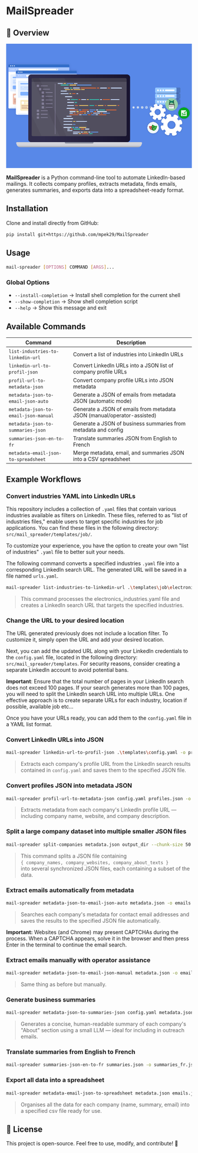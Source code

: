 # MailSpreader

## 🚀 Overview

![Main Preview](assets/img/main.png)

**MailSpreader** is a Python command-line tool to automate LinkedIn-based mailings.
It collects company profiles, extracts metadata, finds emails, generates summaries, and exports data into a spreadsheet-ready format.

## Installation

Clone and install directly from GitHub:

```bash
pip install git+https://github.com/mpek29/MailSpreader
```

## Usage

```bash
mail-spreader [OPTIONS] COMMAND [ARGS]...
```

### Global Options

* `--install-completion` → Install shell completion for the current shell  
* `--show-completion` → Show shell completion script  
* `--help` → Show this message and exit  
 

## Available Commands

| Command                                  | Description                                                                |
| ---------------------------------------- | -------------------------------------------------------------------------- |
| `list-industries-to-linkedin-url`        | Convert a list of industries into LinkedIn URLs                            |
| `linkedin-url-to-profil-json`            | Convert LinkedIn URLs into a JSON list of company profile URLs             |
| `profil-url-to-metadata-json`            | Convert company profile URLs into JSON metadata                            |
| `metadata-json-to-email-json-auto`       | Generate a JSON of emails from metadata JSON (automatic mode)              |
| `metadata-json-to-email-json-manual`     | Generate a JSON of emails from metadata JSON (manual/operator-assisted)    |
| `metadata-json-to-summaries-json`        | Generate a JSON of business summaries from metadata and config             |
| `summaries-json-en-to-fr`                | Translate summaries JSON from English to French                            |
| `metadata-email-json-to-spreadsheet`     | Merge metadata, email, and summaries JSON into a CSV spreadsheet           |

## Example Workflows

### Convert industries YAML into LinkedIn URLs

This repository includes a collection of `.yaml` files that contain various industries available as filters on LinkedIn. These files, referred to as "list of industries files," enable users to target specific industries for job applications. You can find these files in the following directory: `src/mail_spreader/templates/job/`.

To customize your experience, you have the option to create your own "list of industries" `.yaml` file to better suit your needs.

The following command converts a specified industries `.yaml` file into a corresponding LinkedIn search URL. The generated URL will be saved in a file named `urls.yaml`.

```bash
mail-spreader list-industries-to-linkedin-url .\templates\job\electronics_industries.yaml -o urls.yaml
```

> This command processes the electronics_industries.yaml file and creates a LinkedIn search URL that targets the specified industries.

### Change the URL to your desired location

The URL generated previously does not include a location filter. To customize it, simply open the URL and add your desired location.

Next, you can add the updated URL along with your LinkedIn credentials to the `config.yaml` file, located in the following directory: `src/mail_spreader/templates`. For security reasons, consider creating a separate LinkedIn account to avoid potential bans.

**Important**: Ensure that the total number of pages in your LinkedIn search does not exceed 100 pages. If your search generates more than 100 pages, you will need to split the LinkedIn search URL into multiple URLs. One effective approach is to create separate URLs for each industry, location if possible, available job etc...

Once you have your URLs ready, you can add them to the `config.yaml` file in a YAML list format.

### Convert LinkedIn URLs into JSON

```bash
mail-spreader linkedin-url-to-profil-json .\templates\config.yaml -o profiles.json
```
> Extracts each company's profile URL from the LinkedIn search results contained in `config.yaml` and saves them to the specified JSON file.

### Convert profiles JSON into metadata JSON

```bash
mail-spreader profil-url-to-metadata-json config.yaml profiles.json -o metadata.json
```
> Extracts metadata from each company's LinkedIn profile URL — including company name, website, and company description.

### Split a large company dataset into multiple smaller JSON files

```bash
mail-spreader split-companies metadata.json output_dir --chunk-size 50
```

> This command splits a JSON file containing  
> `{ company_names, company_websites, company_about_texts }`  
> into several synchronized JSON files, each containing a subset of the data.

### Extract emails automatically from metadata

```bash
mail-spreader metadata-json-to-email-json-auto metadata.json -o emails.json
```
> Searches each company's metadata for contact email addresses and saves the results to the specified JSON file automatically.

**Important:** Websites (and Chrome) may present CAPTCHAs during the process. When a CAPTCHA appears, solve it in the browser and then press Enter in the terminal to continue the email search.

### Extract emails manually with operator assistance

```bash
mail-spreader metadata-json-to-email-json-manual metadata.json -o emails.json
```
> Same thing as before but manually.

### Generate business summaries

```bash
mail-spreader metadata-json-to-summaries-json config.yaml metadata.json -o summaries.json
```
> Generates a concise, human-readable summary of each company's "About" section using a small LLM — ideal for including in outreach emails.

### Translate summaries from English to French

```bash
mail-spreader summaries-json-en-to-fr summaries.json -o summaries_fr.json
```

### Export all data into a spreadsheet

```bash
mail-spreader metadata-email-json-to-spreadsheet metadata.json emails.json summaries.json -o prospects.csv
```
> Organises all the data for each company (name, summary, email) into a specified csv file ready for use.

## 🌟 License

This project is open-source. Feel free to use, modify, and contribute! 🚀
